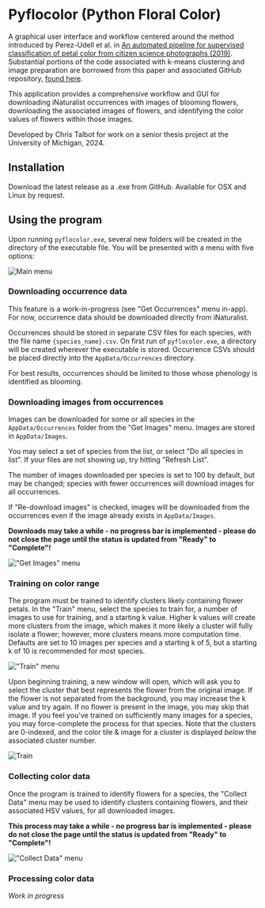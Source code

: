 # **Pyflocolor** (Python Floral Color)

A graphical user interface and workflow centered around the method introduced by Perez-Udell et al. in [An automated pipeline for supervised classification of petal color from citizen science photographs (2019)](https://doi-org.proxy.lib.umich.edu/10.1002/aps3.11505). Substantial portions of the code associated with k-means clustering and image preparation are borrowed from this paper and associated GitHub repository, [found here](https://github.com/atudell/Color-Cluster-Kit).

This application provides a comprehensive workflow and GUI for downloading iNaturalist occurrences with images of blooming flowers, downloading the associated images of flowers, and identifying the color values of flowers within those images.

Developed by Chris Talbot for work on a senior thesis project at the University of Michigan, 2024.

## Installation
Download the latest release as a .exe from GitHub. Available for OSX and Linux by request.

## Using the program

Upon running `pyflocolor.exe`, several new folders will be created in the directory of the executable file. You will be presented with a menu with five options:

![Main menu](https://github.com/chris-a-talbot/pyflocolor/assets/44279777/21916fcf-92ab-464b-ac6b-bcb4c86025f7)

### Downloading occurrence data

This feature is a work-in-progress (see "Get Occurrences" menu in-app). For now, occurrence data should be downloaded directly from iNaturalist. 

Occurrences should be stored in separate CSV files for each species, with the file name `{species_name}.csv`. On first run of `pyflocolor.exe`, a directory will be created wherever the executable is stored. Occurrence CSVs should be placed directly into the `AppData/Occurrences` directory.

For best results, occurrences should be limited to those whose phenology is identified as blooming.

### Downloading images from occurrences

Images can be downloaded for some or all species in the `AppData/Occurrences` folder from the "Get Images" menu. Images are stored in `AppData/Images`. 

You may select a set of species from the list, or select "Do all species in list". If your files are not showing up, try hitting "Refresh List".

The number of images downloaded per species is set to 100 by default, but may be changed; species with fewer occurrences will download images for all occurrences. 

If "Re-download images" is checked, images will be downloaded from the occurrences even if the image already exists in `AppData/Images`.

**Downloads may take a while - no progress bar is implemented - please do not close the page until the status is updated from "Ready" to "Complete"!**

!["Get Images" menu](https://github.com/chris-a-talbot/pyflocolor/assets/44279777/0d4bc161-09d4-450f-9e71-f358095389de)

### Training on color range

The program must be trained to identify clusters likely containing flower petals. In the "Train" menu, select the species to train for, a number of images to use for training, and a starting k value. Higher k values will create more clusters from the image, which makes it more likely a cluster will fully isolate a flower; however, more clusters means more computation time. Defaults are set to 10 images per species and a starting k of 5, but a starting k of 10 is recommended for most species. 

!["Train" menu](https://github.com/chris-a-talbot/pyflocolor/assets/44279777/554d93ce-e677-4551-ae1c-01622bcb4bcc)

Upon beginning training, a new window will open, which will ask you to select the cluster that best represents the flower from the original image. If the flower is not separated from the background, you may increase the k value and try again. If no flower is present in the image, you may skip that image. If you feel you've trained on sufficiently many images for a species, you may force-complete the process for that species. Note that the clusters are 0-indexed, and the color tile & image for a cluster is displayed *below* the associated cluster number.

![Train](https://github.com/chris-a-talbot/pyflocolor/assets/44279777/772ba49f-dc6b-469b-8e82-4c4484328b00)

### Collecting color data

Once the program is trained to identify flowers for a species, the "Collect Data" menu may be used to identify clusters containing flowers, and their associated HSV values, for all downloaded images.

**This process may take a while - no progress bar is implemented - please do not close the page until the status is updated from "Ready" to "Complete"!**

!["Collect Data" menu](https://github.com/chris-a-talbot/pyflocolor/assets/44279777/e0a156ee-8212-485e-a835-60c19827b709)

### Processing color data

*Work in progress*
